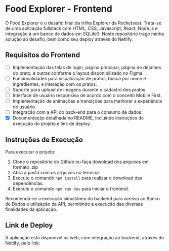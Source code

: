 # Food Explorer - Frontend

O Food Explorer é o desafio final da trilha Explorer da Rocketseat. Trata-se de uma aplicação fullstack com HTML, CSS, Javascript, React, Node.js e integração à um banco de dados em SQLite3. 
Neste repositório trago minha solução ao desafio, bem como seu deploy através do Netlify. 

## Requisitos do Frontend 

- [ ] Implementação das telas de login, página principal, página de detalhes do prato, e outras conforme o layout disponibilizado no Figma.
- [ ] Funcionalidades para visualização de pratos, busca por nome e ingredientes, e interação com os pratos.
- [ ] Suporte para upload de imagens durante o cadastro dos pratos.
- [ ] Interface de usuário responsiva de acordo com o conceito Mobile First.
- [ ] Implementação de animações e transições para melhorar a experiência do usuário.
- [ ] Integração com a API do back-end para o consumo de dados.
- [x] Documentação detalhada no README, incluindo instruções de execução do projeto e link de deploy.

## Instruções de Execução

Para executar o projeto:

1. Clone o repositório do Github ou faça download dos arquivos em formato .zip
2. Abra a pasta com os arquivos no terminal 
3. Execute o comando ```npm install``` para realizar o download das dependências.
4. Execute o comando `npm run dev` para iniciar o frontend.

Recomenda-se a execução simultânea do backend para acesso ao Banco de Dados e utilização da API, permitindo a execução das diversas finalidades da aplicação.

## Link de Deploy

A aplicação está disponível na web, com integração ao backend, através do Netlify, pelo link: 

